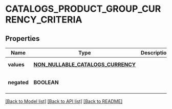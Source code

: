 # CATALOGS_PRODUCT_GROUP_CURRENCY_CRITERIA

## Properties
Name | Type | Description | Notes
------------ | ------------- | ------------- | -------------
**values** | [**NON_NULLABLE_CATALOGS_CURRENCY**](NonNullableCatalogsCurrency.md) |  | [default to null]
**negated** | **BOOLEAN** |  | [optional] [default to false]

[[Back to Model list]](../README.md#documentation-for-models) [[Back to API list]](../README.md#documentation-for-api-endpoints) [[Back to README]](../README.md)


